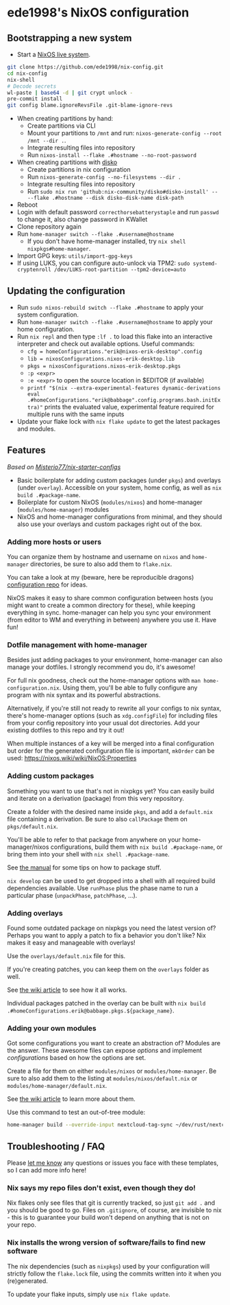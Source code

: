 # ede1998's NixOS configuration

## Bootstrapping a new system

- Start a [NixOS live system](https://nixos.org/download#download-nixos).
```bash
git clone https://github.com/ede1998/nix-config.git
cd nix-config
nix-shell
# Decode secrets
wl-paste | base64 -d | git crypt unlock -
pre-commit install
git config blame.ignoreRevsFile .git-blame-ignore-revs
```
- When creating partitions by hand:
  - Create partitions via CLI
  - Mount your partitions to `/mnt` and run: `nixos-generate-config --root /mnt --dir .`.
  - Integrate resulting files into repository
  - Run `nixos-install --flake .#hostname --no-root-password`
- When creating partitions with [disko](https://github.com/nix-community/disko)
  - Create partitions in nix configuration
  - Run `nixos-generate-config --no-filesystems --dir .`
  - Integrate resulting files into repository
  - Run `sudo nix run 'github:nix-community/disko#disko-install' -- --flake .#hostname --disk disko-disk-name disk-path`
- Reboot
- Login with default password `correcthorsebatterystaple` and run `passwd` to change it, also change password in KWallet
- Clone repository again
- Run `home-manager switch --flake .#username@hostname`
  - If you don't have home-manager installed, try `nix shell nixpkgs#home-manager`.
- Import GPG keys: `utils/import-gpg-keys`
- If using LUKS, you can configure auto-unlock via TPM2: `sudo systemd-cryptenroll /dev/LUKS-root-partition --tpm2-device=auto`

## Updating the configuration

- Run `sudo nixos-rebuild switch --flake .#hostname` to apply your system configuration.
- Run `home-manager switch --flake .#username@hostname` to apply your home configuration.
- Run `nix repl` and then type `:lf .` to load this flake into an interactive interpreter
  and check out available options. Useful commands:
  - `cfg = homeConfigurations."erik@nixos-erik-desktop".config`
  - `lib = nixosConfigurations.nixos-erik-desktop.lib`
  - `pkgs = nixosConfigurations.nixos-erik-desktop.pkgs`
  - `:p <expr>`
  - `:e <expr>` to open the source location in $EDITOR (if available)
  -  `printf "$(nix --extra-experimental-features dynamic-derivations eval .#homeConfigurations."erik@babbage".config.programs.bash.initExtra)"` prints the evaluated value, experimental feature required for multiple runs with the same inputs
- Update your flake lock with `nix flake update` to get the latest packages and modules.

## Features

*Based on [Misterio77/nix-starter-configs](https://github.com/Misterio77/nix-starter-configs/tree/f1ecf7e2275f541af7bec763866a909224b937a4)*

- Basic boilerplate for adding custom packages (under `pkgs`) and overlays (under `overlay`).
  Accessible on your system, home config, as well as `nix build .#package-name`.
- Boilerplate for custom NixOS (`modules/nixos`) and home-manager (`modules/home-manager`) modules
- NixOS and home-manager configurations from minimal, and they should also use your overlays and custom packages right out of the box.

### Adding more hosts or users

You can organize them by hostname and username on `nixos` and `home-manager`
directories, be sure to also add them to `flake.nix`.

You can take a look at my (beware, here be reproducible dragons)
[configuration repo](https://github.com/misterio77/nix-config) for ideas.

NixOS makes it easy to share common configuration between hosts (you might want
to create a common directory for these), while keeping everything in sync.
home-manager can help you sync your environment (from editor to WM and
everything in between) anywhere you use it. Have fun!

### Dotfile management with home-manager

Besides just adding packages to your environment, home-manager can also manage
your dotfiles. I strongly recommend you do, it's awesome!

For full nix goodness, check out the home-manager options with `man
home-configuration.nix`. Using them, you'll be able to fully configure any
program with nix syntax and its powerful abstractions.

Alternatively, if you're still not ready to rewrite all your configs to nix
syntax, there's home-manager options (such as `xdg.configFile`) for including
files from your config repository into your usual dot directories. Add your
existing dotfiles to this repo and try it out!

When multiple instances of a key will be merged into a final configuration but
order for the generated configuration file is important, `mkOrder` can be used:
https://nixos.wiki/wiki/NixOS:Properties

### Adding custom packages

Something you want to use that's not in nixpkgs yet? You can easily build and
iterate on a derivation (package) from this very repository.

Create a folder with the desired name inside `pkgs`, and add a `default.nix`
file containing a derivation. Be sure to also `callPackage` them on
`pkgs/default.nix`.

You'll be able to refer to that package from anywhere on your
home-manager/nixos configurations, build them with `nix build .#package-name`,
or bring them into your shell with `nix shell .#package-name`.

See [the manual](https://nixos.org/manual/nixpkgs/stable/) for some tips on how
to package stuff.

`nix develop` can be used to get dropped into a shell with all required build
dependencies available. Use `runPhase` plus the phase name to run a particular
phase (`unpackPhase`, `patchPhase`, ...).

### Adding overlays

Found some outdated package on nixpkgs you need the latest version of? Perhaps
you want to apply a patch to fix a behavior you don't like? Nix makes it easy
and manageable with overlays!

Use the `overlays/default.nix` file for this.

If you're creating patches, you can keep them on the `overlays` folder as well.

See [the wiki article](https://nixos.wiki/wiki/Overlays) to see how it all
works.

Individual packages patched in the overlay can be built with
`nix build .#homeConfigurations.erik@babbage.pkgs.${package_name}`.

### Adding your own modules

Got some configurations you want to create an abstraction of? Modules are the
answer. These awesome files can expose _options_ and implement _configurations_
based on how the options are set.

Create a file for them on either `modules/nixos` or `modules/home-manager`. Be
sure to also add them to the listing at `modules/nixos/default.nix` or
`modules/home-manager/default.nix`.

See [the wiki article](https://nixos.wiki/wiki/Module) to learn more about
them.

Use this command to test an out-of-tree module:

```bash
home-manager build --override-input nextcloud-tag-sync ~/dev/rust/nextcloud-tag-sync/
```

## Troubleshooting / FAQ

Please [let me know](https://github.com/Misterio77/nix-starter-config/issues)
any questions or issues you face with these templates, so I can add more info
here!

### Nix says my repo files don't exist, even though they do!

Nix flakes only see files that git is currently tracked, so just `git add .`
and you should be good to go. Files on `.gitignore`, of course, are invisible
to nix - this is to guarantee your build won't depend on anything that is not
on your repo.

### Nix installs the wrong version of software/fails to find new software

The nix dependencies (such as `nixpkgs`) used by your configuration will
strictly follow the `flake.lock` file, using the commits written into it when
you (re)generated.

To update your flake inputs, simply use `nix flake update`.
